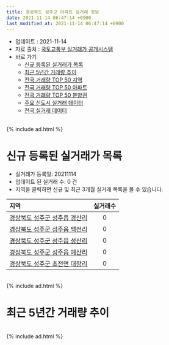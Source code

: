 ```yaml
---
title: 경상북도 성주군 아파트 실거래 정보
date: 2021-11-14 06:47:14 +0900
last_modified_at: 2021-11-14 06:47:14 +0900
---
```


* 업데이트 : 2021-11-14
* 자료 출처 : [국토교통부 실거래가 공개시스템](http://rt.molit.go.kr)
* 바로 가기
    * [신규 등록된 실거래가 목록](#신규-등록된-실거래가-목록)
    * [최근 5년간 거래량 추이](#최근-5년간-거래량-추이)
    * [전국 거래량 TOP 50 지역](https://inasie.github.io/apt-trade-info/최근-3개월-전국에서-가장-거래가-많이-발생한-지역)
    * [전국 거래량 TOP 50 아파트](https://inasie.github.io/apt-trade-info/최근-3개월-전국에서-가장-거래가-많이-발생한-아파트)
    * [전국 거래량 TOP 50 분양권](https://inasie.github.io/apt-trade-info/최근-3개월-전국에서-가장-거래가-많이-발생한-분양권)
    * [주요 신도시 실거래 데이터](https://inasie.github.io/apt-trade-info/주요-신도시)
    * [전국 실거래 데이터](https://inasie.github.io/apt-trade-info/전국)

<br>
{% include ad.html %}
<br>

# 신규 등록된 실거래가 목록
* 실거래가 등록일: 20211114
* 업데이트 된 실거래 수: 0 건
* 지역을 클릭하면 신규 및 최근 3개월 실거래 목록을 볼 수 있습니다.


|지역|실거래수|
|:---|:---:|
|[경상북도 성주군 성주읍 경산리](https://inasie.github.io/apt-trade-info/경상북도-성주군-성주읍-경산리)|0|
|[경상북도 성주군 성주읍 백전리](https://inasie.github.io/apt-trade-info/경상북도-성주군-성주읍-백전리)|0|
|[경상북도 성주군 성주읍 성산리](https://inasie.github.io/apt-trade-info/경상북도-성주군-성주읍-성산리)|0|
|[경상북도 성주군 성주읍 예산리](https://inasie.github.io/apt-trade-info/경상북도-성주군-성주읍-예산리)|0|
|[경상북도 성주군 초전면 대장리](https://inasie.github.io/apt-trade-info/경상북도-성주군-초전면-대장리)|0|


<br>
{% include ad.html %}
<br>

# 최근 5년간 거래량 추이


<div style="width:100%;">
    <canvas id="deal_progress" height="200"></canvas>
</div>

<script>
new Chart(document.getElementById("deal_progress"), {
    type: 'line',
    data: {
        labels: ['201611','201612','201701','201702','201703','201704','201705','201706','201707','201708','201709','201710','201711','201712','201801','201802','201803','201804','201805','201806','201807','201808','201809','201810','201811','201812','201901','201902','201903','201904','201905','201906','201907','201908','201909','201910','201911','201912','202001','202002','202003','202004','202005','202006','202007','202008','202009','202010','202011','202012','202101','202102','202103','202104','202105','202106','202107','202108','202109','202110','202111'],
        datasets: [{
            label: '매매',
            pointRadius: 1,
            data: [5, 4, 5, 3, 7, 5, 6, 2, 3, 5, 7, 10, 6, 22, 12, 10, 10, 2, 10, 21, 13, 14, 9, 4, 8, 4, 9, 8, 7, 11, 10, 7, 7, 6, 37, 11, 16, 16, 17, 6, 8, 4, 6, 3, 10, 8, 2, 7, 8, 4, 12, 12, 10, 9, 4, 22, 8, 5, 9, 2, 2],
            borderColor: "rgba(255, 201, 14, 1)",
            backgroundColor: "rgba(255, 201, 14, 0.5)",
            fill: false,
            lineTension: 0
        },{
            label: '전월세',
            pointRadius: 1,
            data: [3, 1, 1, 2, 0, 1, 1, 0, 1, 1, 0, 0, 2, 1, 1, 1, 2, 2, 0, 0, 1, 0, 1, 2, 4, 2, 5, 1, 2, 1, 2, 3, 1, 2, 2, 4, 2, 1, 3, 2, 0, 1, 0, 0, 1, 1, 1, 1, 0, 2, 0, 2, 0, 0, 0, 3, 0, 0, 2, 0, 0],
            borderColor: "rgba(0, 141, 185, 1)",
            backgroundColor: "rgba(0, 141, 185, 0.5)",
            fill: false,
            lineTension: 0
        }
        ]
    },
    options: {
        responsive: true,
        title: {
            display: false
        },
        tooltips: {
            mode: 'index',
            intersect: false
        },
        hover: {
            mode: 'nearest',
            intersect: true
        },
        scales: {
            xAxes: [{
                display: true,
                scaleLabel: {
                    display: true,
                    labelString: '년/월'
                }
            }],
            yAxes: [{
                display: true,
                ticks: {
                    suggestedMin: 0,
                },
                scaleLabel: {
                    display: true,
                    labelString: '실거래 수'
                }
            }]
        }
    }
});

</script>


<br>
{% include ad.html %}
<br>

